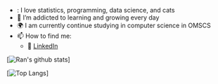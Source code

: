 - : I love statistics, programming, data science, and cats
- 🌱 I’m addicted to learning and growing every day
- :earth_africa: I am currently continue studying in computer science in OMSCS
- 📫 How to find me: 
  - :office: [LinkedIn](https://www.linkedin.com/in/rzhang12/)

[![Ran's github stats](https://github-readme-stats.vercel.app/api?username=rzhang0716&count_private=true&show_icons=true&theme=radical&hide_rank=false)]

[![Top Langs](https://github-readme-stats.vercel.app/api/top-langs/?username=rzhang0716)]
